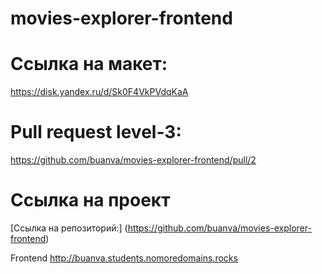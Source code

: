# movies-explorer-frontend
# Ссылка на макет:
https://disk.yandex.ru/d/Sk0F4VkPVdqKaA
# Pull request level-3:
https://github.com/buanva/movies-explorer-frontend/pull/2
# Ссылка на проект

[Ссылка на репозиторий:] (https://github.com/buanva/movies-explorer-frontend)

Frontend http://buanva.students.nomoredomains.rocks
